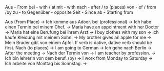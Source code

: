 Aus - From
bei - with / at
mit - with
nach - after / to (places)
von - of / from /by
zu - to 
Gegenüber - opposite
Seit - Since
ab - Starting from

Aus (From Place) -> Ich komme aus Adoor.
bei (professional) -> Ich habe einen Termin bei minem Chef.
							 -> Maria have an appointment with her Doctor -> Maria hat eine Berufung bei ihrem Arzt
							 -> I buy clothes with my son -> Ich kaufe Kleidung mit meinem Sohn. 
							 -> My brother gives an apple for me -> Mein Bruder gibt von einem Apfel. If verb is dative, dative verb should be first.
Nach (to places) -> I am going to German -> Ich gehe nach Berlin
							-> After the meeting -> Nach der Termin
von                      -> I am teacher by profession. -> Ich bin lehrerin von dem beruf. (by)
						   -> I work from Monday to Saturday -> Ich arbeite von Monttag bis Sonnstag.
							-> 






